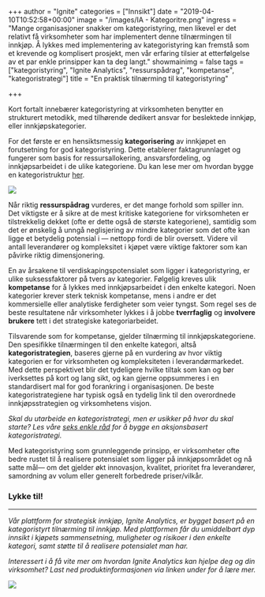 +++
author = "Ignite"
categories = ["Innsikt"]
date = "2019-04-10T10:52:58+00:00"
image = "/images/IA - Kategoritre.png"
ingress = "Mange organisasjoner snakker om kategoristyring, men likevel er det relativt få virksomheter som har implementert denne tilnærmingen til innkjøp. Å lykkes med implementering av kategoristyring kan fremstå som et krevende og komplisert prosjekt, men vår erfaring tilsier at etterfølgelse av et par enkle prinsipper kan ta deg langt."
showmainimg = false
tags = ["kategoristyring", "Ignite Analytics", "ressurspådrag", "kompetanse", "kategoristrategi"]
title = "En praktisk tilnærming til kategoristyring"

+++

Kort fortalt innebærer kategoristyring at virksomheten benytter en strukturert metodikk, med tilhørende dedikert ansvar for beslektede innkjøp, eller innkjøpskategorier.

For det første er en hensiktsmessig **kategorisering** av innkjøpet en forutsetning for god kategoristyring. Dette etablerer faktagrunnlaget og fungerer som basis for ressursallokering, ansvarsfordeling, og innkjøpsarbeidet i de ulike kategoriene. Du kan lese mer om hvordan bygge en kategoristruktur [her](https://www.ignite.no/blogg/innsikt/hvordan-bygge-en-hensiktsmessig-kategoristruktur/).

![](https://cdn-images-1.medium.com/max/800/1*R7idAOi-eV-CAEilsJFyEQ.png)

Når riktig **ressurspådrag** vurderes, er det mange forhold som spiller inn. Det viktigste er å sikre at de mest kritiske kategoriene for virksomheten er tilstrekkelig dekket (ofte er dette også de største kategoriene), samtidig som det er ønskelig å unngå neglisjering av mindre kategorier som det ofte kan ligge et betydelig potensial i — nettopp fordi de blir oversett. Videre vil antall leverandører og kompleksitet i kjøpet være viktige faktorer som kan påvirke riktig dimensjonering.

En av årsakene til verdiskapingspotensialet som ligger i kategoristyring, er ulike suksessfaktorer på tvers av kategorier. Følgelig kreves ulik **kompetanse** for å lykkes med innkjøpsarbeidet i den enkelte kategori. Noen kategorier krever sterk teknisk kompetanse, mens i andre er det kommersielle eller analytiske ferdigheter som veier tyngst. Som regel ses de beste resultatene når virksomheter lykkes i å jobbe **tverrfaglig** og **involvere brukere** tett i det strategiske kategoriarbeidet.

Tilsvarende som for kompetanse, gjelder tilnærming til innkjøpskategoriene. Den spesifikke tilnærmingen til den enkelte kategori, altså **kategoristrategien**, baseres gjerne på en vurdering av hvor viktig kategorien er for virksomheten og kompleksiteten i leverandørmarkedet. Med dette perspektivet blir det tydeligere hvilke tiltak som kan og bør iverksettes på kort og lang sikt, og kan gjerne oppsummeres i en standardisert mal for god forankring i organisasjonen. De beste kategoristrategiene har typisk også en tydelig link til den overordnede innkjøpsstrategien og virksomhetens visjon.

_Skal du utarbeide en kategoristrategi, men er usikker på hvor du skal starte? Les våre_ [_seks enkle råd_](https://www.ignite.no/blogg/innsikt/dette-trenger-du-til-en-aksjonsbasert-kategoristrategi/) _for å bygge en aksjonsbasert kategoristrategi._

Med kategoristyring som grunnleggende prinsipp, er virksomheter ofte bedre rustet til å realisere potensialet som ligger på innkjøpsområdet og nå satte mål— om det gjelder økt innovasjon, kvalitet, prioritet fra leverandører, samordning av volum eller generelt forbedrede priser/vilkår.

### Lykke til!

---

_Vår plattform for strategisk innkjøp, Ignite Analytics, er bygget basert på en kategoristyrt tilnærming til innkjøp. Med plattformen får du umiddelbart dyp innsikt i kjøpets sammensetning, muligheter og risikoer i den enkelte kategori, samt støtte til å realisere potensialet man har._

_Interessert i å få vite mer om hvordan Ignite Analytics kan hjelpe deg og din virksomhet? Last ned produktinformasjonen via linken under for å lære mer._

[![](https://cdn-images-1.medium.com/max/800/1*RTWPsIOIwzj2nLgY88nNzA.png)](https://www.ignite.no/ignite-analytics/produktinformasjon/)
